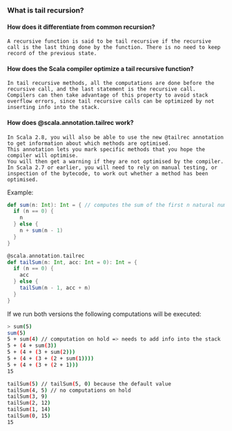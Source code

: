 ### What is tail recursion?
#### How does it differentiate from common recursion?
    A recursive function is said to be tail recursive if the recursive call is the last thing done by the function. There is no need to keep record of the previous state.
#### How does the Scala compiler optimize a tail recursive function?
    In tail recursive methods, all the computations are done before the recursive call, and the last statement is the recursive call. Compilers can then take advantage of this property to avoid stack overflow errors, since tail recursive calls can be optimized by not inserting info into the stack.
#### How does @scala.annotation.tailrec work?
    In Scala 2.8, you will also be able to use the new @tailrec annotation to get information about which methods are optimised.
    This annotation lets you mark specific methods that you hope the compiler will optimise.
    You will then get a warning if they are not optimised by the compiler.
    In Scala 2.7 or earlier, you will need to rely on manual testing, or inspection of the bytecode, to work out whether a method has been optimised.


Example:

```scala
def sum(n: Int): Int = { // computes the sum of the first n natural numbers
  if (n == 0) {
    n
  } else {
    n + sum(n - 1)
  }
}

@scala.annotation.tailrec
def tailSum(n: Int, acc: Int = 0): Int = {
  if (n == 0) {
    acc
  } else {
    tailSum(n - 1, acc + n)
  }
}
```

If we run both versions the following computations will be executed:

```bash
> sum(5)
sum(5)
5 + sum(4) // computation on hold => needs to add info into the stack
5 + (4 + sum(3))
5 + (4 + (3 + sum(2)))
5 + (4 + (3 + (2 + sum(1))))
5 + (4 + (3 + (2 + 1)))
15

tailSum(5) // tailSum(5, 0) because the default value
tailSum(4, 5) // no computations on hold
tailSum(3, 9)
tailSum(2, 12)
tailSum(1, 14)
tailSum(0, 15)
15
```